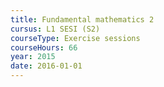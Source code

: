 ```yaml
---
title: Fundamental mathematics 2
cursus: L1 SESI (S2)
courseType: Exercise sessions
courseHours: 66
year: 2015
date: 2016-01-01
---
```

